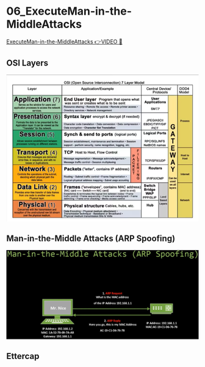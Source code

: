 # 06_ExecuteMan-in-the-MiddleAttacks

[ExecuteMan-in-the-MiddleAttacks 👉VIDEO &#128279;](https://codered.eccouncil.org/courseVideo/Kali-for-Penetration-Testers?lessonId=7b79c68b-8791-44f7-8c60-db8e5ef31a33&finalAssessment=false)

## OSI Layers

![](img/OSI_Model.png)

## Man-in-the-Middle Attacks (ARP Spoofing)

![](img/ARP.png)

## Ettercap
